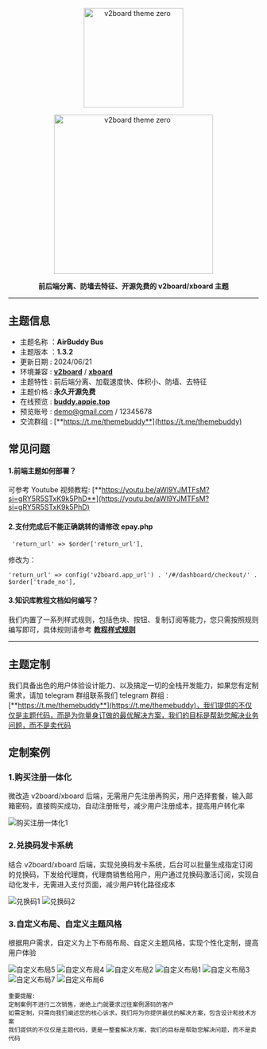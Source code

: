 <p align="center"><img src="https://github.com/vlesstop/v2board-theme-buddy/blob/main/AirBuddy.png?raw=true" alt="v2board theme zero" width="200" /></p>
<p align="center"><img src="https://raw.githubusercontent.com/vlesstop/v2board-theme-buddy/main/AirBuddy%20-%20Bus.png?raw=true" alt="v2board theme zero" width="320" /></p>
<p align="center"><b>前后端分离、防墙去特征、开源免费的 v2board/xboard 主题</b></p>


------------------------------

## 主题信息

*   主题名称 ：**AirBuddy Bus**
*   主题版本 ：**1.3.2**
*   更新日期 : 2024/06/21
*   环境兼容 : [**v2board**](https://github.com/wyx2685/v2board) / [**xboard**](https://github.com/cedar2025/Xboard)
*   主题特性 : 前后端分离、加载速度快、体积小、防墙、去特征
*   主题价格 : **永久开源免费**
*   在线预览 : [**buddy.appie.top**](https://buddy.appie.top/)
*   预览账号 : demo@gmail.com / 12345678
*   交流群组 : [**https://t.me/themebuddy**](https://t.me/themebuddy)

####

## 常见问题

#### 1.前端主题如何部署？

可参考 Youtube 视频教程: [**https://youtu.be/aWl9YJMTFsM?si=gRY5R5STxK9k5PhD**](https://youtu.be/aWl9YJMTFsM?si=gRY5R5STxK9k5PhD)

#### 2.支付完成后不能正确跳转的请修改 epay.php
```
 'return_url' => $order['return_url'], 
```
修改为：
```
'return_url' => config('v2board.app_url') . '/#/dashboard/checkout/' . $order['trade_no'], 
```

#### 3.知识库教程文档如何编写？

我们内置了一系列样式规则，包括色块、按钮、复制订阅等能力，您只需按照规则编写即可，具体规则请参考 [**教程样式规则**](教程样式规则.md)


------------------------------

## 主题定制

我们具备出色的用户体验设计能力、以及搞定一切的全栈开发能力，如果您有定制需求，请加 telegram 群组联系我们
telegram 群组 : [**https://t.me/themebuddy**](https://t.me/themebuddy)，我们提供的不仅仅是主题代码，而是为你量身订做的最优解决方案，我们的目标是帮助您解决业务问题，而不是卖代码

####

## 定制案例

### 1.购买注册一体化

微改造 v2board/xboard 后端，无需用户先注册再购买，用户选择套餐，输入邮箱密码，直接购买成功，自动注册账号，减少用户注册成本，提高用户转化率

![购买注册一体化1](custom01-01.jpg)

### 2.兑换码发卡系统

结合 v2board/xboard 后端，实现兑换码发卡系统，后台可以批量生成指定订阅的兑换码，下发给代理商，代理商销售给用户，用户通过兑换码激活订阅，实现自动化发卡，无需进入支付页面，减少用户转化路径成本

![兑换码1](custom02-01.png)
![兑换码2](custom02-02.png)

### 3.自定义布局、自定义主题风格

根据用户需求，自定义为上下布局布局、自定义主题风格，实现个性化定制，提高用户体验

![自定义布局5](custom3-5.jpg)
![自定义布局4](custom3-4.jpg)
![自定义布局2](custom3-2.jpg)
![自定义布局1](custom3-1.jpg)
![自定义布局3](custom3-3.jpg)
![自定义布局7](custom3-7.jpg)
![自定义布局6](custom3-6.jpg)

```
重要提醒: 
定制案例不进行二次销售，谢绝上门就要求过往案例源码的客户
如需定制，只需向我们阐述您的核心诉求，我们将为你提供最优的解决方案，包含设计和技术方案
我们提供的不仅仅是主题代码，更是一整套解决方案，我们的目标是帮助您解决问题，而不是卖代码
```
